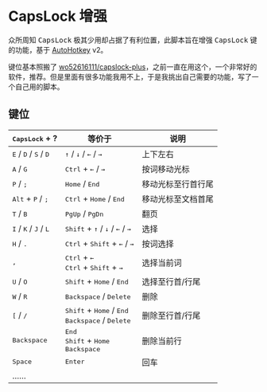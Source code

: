 # CapsLock 增强

众所周知 <kbd>CapsLock</kbd> 极其少用却占据了有利位置，此脚本旨在增强 <kbd>CapsLock</kbd> 键的功能，基于 [AutoHotkey](https://www.autohotkey.com/) v2。

键位基本照搬了 [wo52616111/capslock-plus](/wo52616111/capslock-plus)，之前一直在用这个，一个非常好的软件，推荐。但是里面有很多功能我用不上，于是我挑出自己需要的功能，写了一个自己用的脚本。

## 键位

| <kbd>CapsLock</kbd> + ? | 等价于 | 说明 |
| --- | --- | --- |
| <kbd>E</kbd> / <kbd>D</kbd> / <kbd>S</kbd> / <kbd>D</kbd> | <kbd>↑</kbd> / <kbd>↓</kbd> / <kbd>←</kbd> / <kbd>→</kbd> | 上下左右 |
| <kbd>A</kbd> / <kbd>G</kbd> | <kbd>Ctrl</kbd> + <kbd>←</kbd> / <kbd>→</kbd> | 按词移动光标  |
| <kbd>P</kbd> / <kbd>;</kbd> | <kbd>Home</kbd> / <kbd>End</kbd> | 移动光标至行首行尾 |
| <kbd>Alt</kbd> + <kbd>P</kbd> / <kbd>;</kbd> | <kbd>Ctrl</kbd> + <kbd>Home</kbd> / <kbd>End</kbd> | 移动光标至文档首尾 |
| <kbd>T</kbd> / <kbd>B</kbd> | <kbd>PgUp</kbd> / <kbd>PgDn</kbd> | 翻页 |
| <kbd>I</kbd> / <kbd>K</kbd> / <kbd>J</kbd> / <kbd>L</kbd> | <kbd>Shift</kbd> + <kbd>↑</kbd> / <kbd>↓</kbd> / <kbd>←</kbd> / <kbd>→</kbd> | 选择 |
| <kbd>H</kbd> / <kbd>.</kbd> | <kbd>Ctrl</kbd> + <kbd>Shift</kbd> + <kbd>←</kbd> / <kbd>→</kbd> | 按词选择 |
| <kbd>,</kbd> | <kbd>Ctrl</kbd> + <kbd>←</kbd><br><kbd>Ctrl</kbd> + <kbd>Shift</kbd> + <kbd>→</kbd> | 选择当前词 |
| <kbd>U</kbd> / <kbd>O</kbd> | <kbd>Shift</kbd> + <kbd>Home</kbd> / <kbd>End</kbd> | 选择至行首/行尾 |
| <kbd>W</kbd> / <kbd>R</kbd> | <kbd>Backspace</kbd> / <kbd>Delete</kbd> | 删除 |
| <kbd>\[</kbd> / <kbd>/</kbd> | <kbd>Shift</kbd> + <kbd>Home</kbd> / <kbd>End</kbd><br><kbd>Backspace</kbd> / <kbd>Delete</kbd> | 删除至行首/行尾 |
| <kbd>Backspace</kbd> | <kbd>End</kbd><br><kbd>Shift</kbd> + <kbd>Home</kbd><br><kbd>Backspace</kbd> | 删除当前行
| <kbd>Space</kbd> | <kbd>Enter</kbd> | 回车
| …… |  |  |
